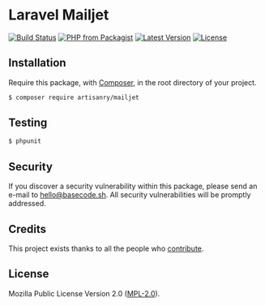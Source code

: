 # Laravel Mailjet

[![Build Status](https://img.shields.io/travis/artisanry/Mailjet/master.svg?style=flat-square)](https://travis-ci.org/artisanry/Mailjet)
[![PHP from Packagist](https://img.shields.io/packagist/php-v/artisanry/mailjet.svg?style=flat-square)]()
[![Latest Version](https://img.shields.io/github/release/artisanry/Mailjet.svg?style=flat-square)](https://github.com/artisanry/Mailjet/releases)
[![License](https://img.shields.io/packagist/l/artisanry/Mailjet.svg?style=flat-square)](https://packagist.org/packages/artisanry/Mailjet)

## Installation

Require this package, with [Composer](https://getcomposer.org/), in the root directory of your project.

``` bash
$ composer require artisanry/mailjet
```

## Testing

``` bash
$ phpunit
```

## Security

If you discover a security vulnerability within this package, please send an e-mail to hello@basecode.sh. All security vulnerabilities will be promptly addressed.

## Credits

This project exists thanks to all the people who [contribute](../../contributors).

## License

Mozilla Public License Version 2.0 ([MPL-2.0](./LICENSE)).
